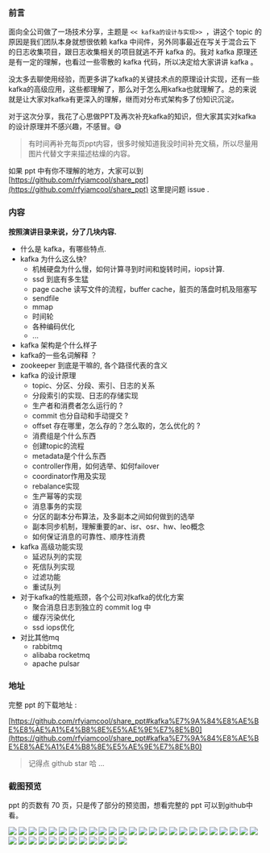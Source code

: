 ### 前言

面向全公司做了一场技术分享，主题是 `<< kafka的设计与实现>> `，讲这个 topic 的原因是我们团队本身就想很依赖 kafka 中间件，另外同事最近在写关于混合云下的日志收集项目，跟日志收集相关的项目就逃不开 kafka 的。我对 kafka 原理还是有一定的理解，也看过一些零散的 kafka 代码，所以决定给大家讲讲 kafka 。

没太多去聊使用经验，而更多讲了kafka的关键技术点的原理设计实现，还有一些kafka的高级应用，这些都理解了，那么对于怎么用kafka也就理解了。总的来说就是让大家对kafka有更深入的理解，继而对分布式架构多了份知识沉淀。

对于这次分享，我花了心思做PPT及再次补充kafka的知识，但大家其实对kafka的设计原理并不感兴趣，不感冒。😅

> 有时间再补充每页ppt内容，很多时候知道我没时间补充文稿，所以尽量用图片代替文字来描述枯燥的内容。

如果 ppt 中有你不理解的地方，大家可以到 [https://github.com/rfyiamcool/share_ppt](https://github.com/rfyiamcool/share_ppt) 这里提问题 issue .

### 内容

**按照演讲目录来说，分了几块内容.**

- 什么是 kafka，有哪些特点.
- kafka 为什么这么快?
  - 机械硬盘为什么慢，如何计算寻到时间和旋转时间，iops计算. 
  - ssd 到底有多生猛
  - page cache 读写文件的流程，buffer cache，脏页的落盘时机及阻塞写
  - sendfile
  - mmap
  - 时间轮
  - 各种编码优化
  - ...
- kafka 架构是个什么样子
- kafka的一些名词解释 ？
- zookeeper 到底是干嘛的, 各个路径代表的含义
- kafka 的设计原理
  - topic、分区、分段、索引、日志的关系
  - 分段索引的实现、日志的存储实现
  - 生产者和消费者怎么运行的 ? 
  - commit 也分自动和手动提交 ?
  - offset 存在哪里，怎么存的？怎么取的，怎么优化的 ?
  - 消费组是个什么东西
  - 创建topic的流程
  - metadata是个什么东西
  - controller作用，如何选举、如何failover
  - coordinator作用及实现
  - rebalance实现
  - 生产幂等的实现
  - 消息事务的实现
  - 分区的副本分布算法，及多副本之间如何做到的选举
  - 副本同步机制，理解重要的ar、isr、osr、hw、leo概念
  - 如何保证消息的可靠性、顺序性消费
- kafka 高级功能实现
  - 延迟队列的实现
  - 死信队列实现
  - 过滤功能
  - 重试队列
- 对于kafka的性能瓶颈，各个公司对kafka的优化方案
  - 聚合消息日志到独立的 commit log 中
  - 缓存污染优化
  - ssd iops优化
- 对比其他mq
  - rabbitmq
  - alibaba rocketmq
  - apache pulsar

### 地址

完整 ppt 的下载地址 :

[https://github.com/rfyiamcool/share_ppt#kafka%E7%9A%84%E8%AE%BE%E8%AE%A1%E4%B8%8E%E5%AE%9E%E7%8E%B0](https://github.com/rfyiamcool/share_ppt#kafka%E7%9A%84%E8%AE%BE%E8%AE%A1%E4%B8%8E%E5%AE%9E%E7%8E%B0)

> 记得点 github star 哈 ... 

### 截图预览

ppt 的页数有 70 页，只是传了部分的预览图，想看完整的 ppt 可以到github中看。

![](http://xiaorui.cc/wp-content/uploads/2021/02/kafka-1-1-2232021.jpeg)
![](http://xiaorui.cc/wp-content/uploads/2021/02/kafka-1-1-6-2232021.jpeg)
![](http://xiaorui.cc/wp-content/uploads/2021/02/kafka-1-1-7-2232021.jpeg)
![](http://xiaorui.cc/wp-content/uploads/2021/02/kafka-1-1-20-2232021.jpeg)
![](http://xiaorui.cc/wp-content/uploads/2021/02/kafka-1-1-8-2232021.jpeg)
![](http://xiaorui.cc/wp-content/uploads/2021/02/kafka-1-1-21-2232021.jpeg)
![](http://xiaorui.cc/wp-content/uploads/2021/02/kafka-1-1-22-2232021.jpeg)
![](http://xiaorui.cc/wp-content/uploads/2021/02/kafka-1-1-9-2232021.jpeg)
![](http://xiaorui.cc/wp-content/uploads/2021/02/kafka-1-1-10-2232021.jpeg)
![](http://xiaorui.cc/wp-content/uploads/2021/02/kafka-1-1-13-2232021.jpeg)
![](http://xiaorui.cc/wp-content/uploads/2021/02/kafka-1-1-14-2232021.jpeg)
![](http://xiaorui.cc/wp-content/uploads/2021/02/kafka-1-1-16-2232021.jpeg)
![](http://xiaorui.cc/wp-content/uploads/2021/02/kafka-1-1-17-2232021.jpeg)
![](http://xiaorui.cc/wp-content/uploads/2021/02/kafka-1-1-19-2232021.jpeg)
![](http://xiaorui.cc/wp-content/uploads/2021/02/kafka-1-1-25-2232021.jpeg)
![](http://xiaorui.cc/wp-content/uploads/2021/02/kafka-1-1-26-2232021.jpeg)
![](http://xiaorui.cc/wp-content/uploads/2021/02/kafka-1-1-27-2232021.jpeg)
![](http://xiaorui.cc/wp-content/uploads/2021/02/kafka-1-1-28-2232021.jpeg)
![](http://xiaorui.cc/wp-content/uploads/2021/02/kafka-1-1-29-2232021.jpeg)
![](http://xiaorui.cc/wp-content/uploads/2021/02/kafka-1-1-30-2232021.jpeg)
![](http://xiaorui.cc/wp-content/uploads/2021/02/kafka-1-1-32-2232021.jpeg)
![](http://xiaorui.cc/wp-content/uploads/2021/02/kafka-1-1-33-2232021.jpeg)
![](http://xiaorui.cc/wp-content/uploads/2021/02/kafka-1-1-37-2232021.jpeg)
![](http://xiaorui.cc/wp-content/uploads/2021/02/kafka-1-1-41-2232021.jpeg)
![](http://xiaorui.cc/wp-content/uploads/2021/02/kafka-1-1-42-2232021.jpeg)
![](http://xiaorui.cc/wp-content/uploads/2021/02/kafka-1-1-43-2232021.jpeg)
![](http://xiaorui.cc/wp-content/uploads/2021/02/kafka-1-1-44-2232021.jpeg)
![](http://xiaorui.cc/wp-content/uploads/2021/02/kafka-1-1-46-2232021.jpeg)
![](http://xiaorui.cc/wp-content/uploads/2021/02/kafka-1-1-48-2232021.jpeg)
![](http://xiaorui.cc/wp-content/uploads/2021/02/kafka-1-1-49-2232021.jpeg)
![](http://xiaorui.cc/wp-content/uploads/2021/02/kafka-1-1-53-2232021.jpeg)
![](http://xiaorui.cc/wp-content/uploads/2021/02/kafka-1-1-55-2232021.jpeg)
![](http://xiaorui.cc/wp-content/uploads/2021/02/kafka-1-1-56-2232021.jpeg)
![](http://xiaorui.cc/wp-content/uploads/2021/02/kafka-1-1-57-2232021.jpeg)
![](http://xiaorui.cc/wp-content/uploads/2021/02/kafka-1-1-58-2232021.jpeg)
![](http://xiaorui.cc/wp-content/uploads/2021/02/kafka-1-1-59-2232021.jpeg)
![](http://xiaorui.cc/wp-content/uploads/2021/02/kafka-1-1-60-2232021.jpeg)